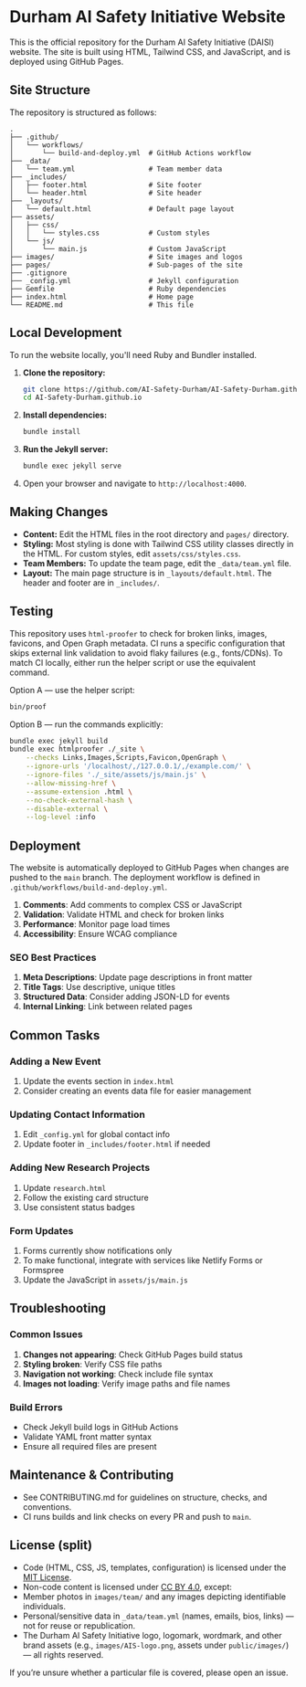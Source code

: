 # Durham AI Safety Initiative Website

This is the official repository for the Durham AI Safety Initiative (DAISI) website. The site is built using HTML, Tailwind CSS, and JavaScript, and is deployed using GitHub Pages.

## Site Structure

The repository is structured as follows:

```text
.
├── .github/
│   └── workflows/
│       └── build-and-deploy.yml  # GitHub Actions workflow
├── _data/
│   └── team.yml                  # Team member data
├── _includes/
│   ├── footer.html               # Site footer
│   └── header.html               # Site header
├── _layouts/
│   └── default.html              # Default page layout
├── assets/
│   ├── css/
│   │   └── styles.css            # Custom styles
│   └── js/
│       └── main.js               # Custom JavaScript
├── images/                       # Site images and logos
├── pages/                        # Sub-pages of the site
├── .gitignore
├── _config.yml                   # Jekyll configuration
├── Gemfile                       # Ruby dependencies
├── index.html                    # Home page
└── README.md                     # This file
```

## Local Development

To run the website locally, you'll need Ruby and Bundler installed.

1. **Clone the repository:**

    ```bash
    git clone https://github.com/AI-Safety-Durham/AI-Safety-Durham.github.io.git
    cd AI-Safety-Durham.github.io
    ```

2. **Install dependencies:**

    ```bash
    bundle install
    ```

3. **Run the Jekyll server:**

    ```bash
    bundle exec jekyll serve
    ```

4. Open your browser and navigate to `http://localhost:4000`.

## Making Changes

- **Content:** Edit the HTML files in the root directory and `pages/` directory.
- **Styling:** Most styling is done with Tailwind CSS utility classes directly in the HTML. For custom styles, edit `assets/css/styles.css`.
- **Team Members:** To update the team page, edit the `_data/team.yml` file.
- **Layout:** The main page structure is in `_layouts/default.html`. The header and footer are in `_includes/`.

## Testing

This repository uses `html-proofer` to check for broken links, images, favicons, and Open Graph metadata. CI runs a specific configuration that skips external link validation to avoid flaky failures (e.g., fonts/CDNs). To match CI locally, either run the helper script or use the equivalent command.

Option A — use the helper script:

```bash
bin/proof
```

Option B — run the commands explicitly:

```bash
bundle exec jekyll build
bundle exec htmlproofer ./_site \
    --checks Links,Images,Scripts,Favicon,OpenGraph \
    --ignore-urls '/localhost/,/127.0.0.1/,/example.com/' \
    --ignore-files './_site/assets/js/main.js' \
    --allow-missing-href \
    --assume-extension .html \
    --no-check-external-hash \
    --disable-external \
    --log-level :info
```


## Deployment

The website is automatically deployed to GitHub Pages when changes are pushed to the `main` branch. The deployment workflow is defined in `.github/workflows/build-and-deploy.yml`.

1. **Comments**: Add comments to complex CSS or JavaScript
2. **Validation**: Validate HTML and check for broken links
3. **Performance**: Monitor page load times
4. **Accessibility**: Ensure WCAG compliance

### SEO Best Practices

1. **Meta Descriptions**: Update page descriptions in front matter
2. **Title Tags**: Use descriptive, unique titles
3. **Structured Data**: Consider adding JSON-LD for events
4. **Internal Linking**: Link between related pages

## Common Tasks

### Adding a New Event

1. Update the events section in `index.html`
2. Consider creating an events data file for easier management

### Updating Contact Information

1. Edit `_config.yml` for global contact info
2. Update footer in `_includes/footer.html` if needed

### Adding New Research Projects

1. Update `research.html`
2. Follow the existing card structure
3. Use consistent status badges

### Form Updates

1. Forms currently show notifications only
2. To make functional, integrate with services like Netlify Forms or Formspree
3. Update the JavaScript in `assets/js/main.js`

## Troubleshooting

### Common Issues

1. **Changes not appearing**: Check GitHub Pages build status
2. **Styling broken**: Verify CSS file paths
3. **Navigation not working**: Check include file syntax
4. **Images not loading**: Verify image paths and file names

### Build Errors

- Check Jekyll build logs in GitHub Actions
- Validate YAML front matter syntax
- Ensure all required files are present

## Maintenance & Contributing

- See CONTRIBUTING.md for guidelines on structure, checks, and conventions.
- CI runs builds and link checks on every PR and push to `main`.

## License (split)

- Code (HTML, CSS, JS, templates, configuration) is licensed under the [MIT License](./LICENSE.md).
- Non-code content is licensed under [CC BY 4.0](./CONTENT_LICENSE.md), except:
- Member photos in `images/team/` and any images depicting identifiable individuals.
- Personal/sensitive data in `_data/team.yml` (names, emails, bios, links) — not for reuse or republication.
- The Durham AI Safety Initiative logo, logomark, wordmark, and other brand assets (e.g., `images/AIS-logo.png`, assets under `public/images/`) — all rights reserved.

If you’re unsure whether a particular file is covered, please open an issue.


